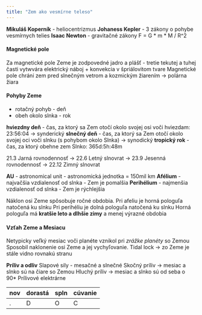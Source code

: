 ```yaml
---
title: "Zem ako vesmírne teleso"
---
```



**Mikuláš Koperník** - heliocentrizmus
**Johaness Kepler** - 3 zákony o pohybe vesmírnych telies
**Isaac Newton** - gravitačné zákony F = G * m * M / R^2

#### Magnetické pole
Za magnetické pole Zeme je zodpovedné jadro a plášť - tretie tekutej a tuhej časti vytwvára elektrický náboj + konvekcia v špriálovitom tvare
Magnetické pole chráni zem pred slnečným vetrom a kozmickým žiarením -> polárna žiara

#### Pohyby Zeme
 - rotačný pohyb - deň
 - obeh okolo slnka - rok

**hviezdny deň** - čas, za ktorý sa Zem otočí okolo svojej osi voči hviezdam: 23:56:04 -> synderický
**slnečný deň** - čas, za ktorý sa Zem otočí okolo svojej oci voči slnku (s pohybom okolo Slnka) -> synodický
**tropický rok** - čas, za ktorý obehne zem Slnko: 365d:5h:48m

21.3 Jarná rovnodennosť -> 22.6 Letný slnovrat -> 23.9 Jesenná rovnodennosť -> 22.12 Zimný slnovrat

**AU** - astronomical unit - astronomická jednotka = 150mil km
**Afélium** - najvačšia vzdialenosť od slnka - Zem je pomalšia
**Perihélium** - najmenšia vzdialenosť od slnka - Zem je rýchlejšia

Náklon osi Zeme spôsobuje ročné obdobia.
Pri afeliu je horná pologuľa natočená ku slnku 
Pri perihéliu je dolná pologuľa natočená ku slnku
Horná pologuľa má **kratšie leto a dlhšie zimy** a menej výrazné obdobia

#### Vzťah Zeme a Mesiacu
Netypicky veľký mesiac voči planéte vznikol pri *zrážke planéty* so Zemou
Sposobil naklonenie osi Zeme a jej vychyľovanie. 
Tidal lock -> zo Zeme je stále vidno rovnakú stranu

**Príliv a odliv**
Slapové sily - mesačné a slnečné
Skočný príliv -> mesiac a slnko sú na čiare so Zemou
Hluchý príliv -> mesiac a slnko sú od seba o 90* 
Prílivové elektrárne

 nov | dorastá | spln | cúvanie |
-----|---------|------|---------|
.    | D       | O    | C       |